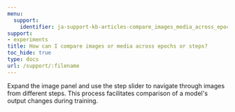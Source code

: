 ```yaml
---
menu:
  support:
    identifier: ja-support-kb-articles-compare_images_media_across_epochs_steps
support:
- experiments
title: How can I compare images or media across epochs or steps?
toc_hide: true
type: docs
url: /support/:filename
---
```


Expand the image panel and use the step slider to navigate through images from different steps. This process facilitates comparison of a model's output changes during training.